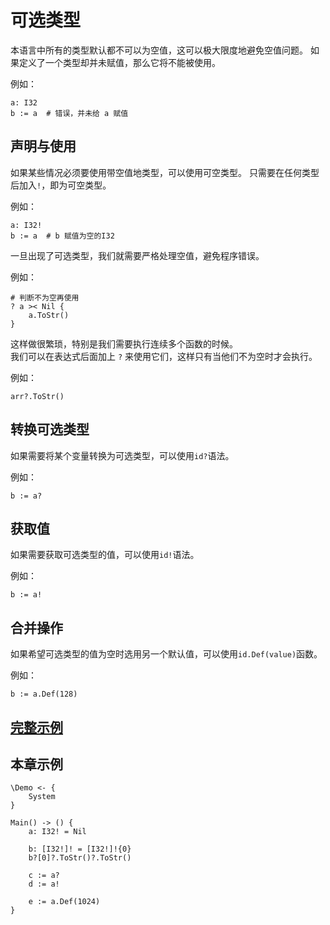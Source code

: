 # 可选类型
本语言中所有的类型默认都不可以为空值，这可以极大限度地避免空值问题。
如果定义了一个类型却并未赋值，那么它将不能被使用。

例如：
```
a: I32
b := a  # 错误，并未给 a 赋值
```

## 声明与使用

如果某些情况必须要使用带空值地类型，可以使用可空类型。
只需要在任何类型后加入`!`，即为可空类型。

例如：
```
a: I32!
b := a  # b 赋值为空的I32
```

一旦出现了可选类型，我们就需要严格处理空值，避免程序错误。

例如：
```
# 判断不为空再使用
? a >< Nil {
    a.ToStr()
}
```

这样做很繁琐，特别是我们需要执行连续多个函数的时候。  
我们可以在表达式后面加上 `?` 来使用它们，这样只有当他们不为空时才会执行。

例如：
```
arr?.ToStr()
```

## 转换可选类型
如果需要将某个变量转换为可选类型，可以使用`id?`语法。

例如：
```
b := a?
```
## 获取值
如果需要获取可选类型的值，可以使用`id!`语法。

例如：
```
b := a!
```
## 合并操作
如果希望可选类型的值为空时选用另一个默认值，可以使用`id.Def(value)`函数。

例如：
```
b := a.Def(128)
```

## [完整示例](../example.xs)

## 本章示例
```
\Demo <- {
    System
}

Main() -> () {
    a: I32! = Nil

    b: [I32!]! = [I32!]!{0}
    b?[0]?.ToStr()?.ToStr()

    c := a?
    d := a!

    e := a.Def(1024)
}
```